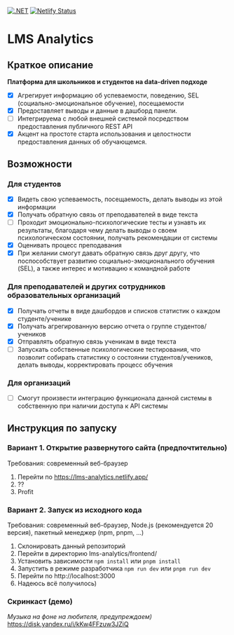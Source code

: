 [![.NET](https://github.com/TeamHSE/lms-analytics/actions/workflows/dotnet.yml/badge.svg)](https://github.com/TeamHSE/lms-analytics/actions/workflows/dotnet.yml)
[![Netlify Status](https://api.netlify.com/api/v1/badges/5fccdb9a-c6dd-479c-9d92-d6d87706588d/deploy-status)](https://app.netlify.com/sites/lms-analytics/deploys)
# LMS Analytics
## Краткое описание
**Платформа для школьников и студентов на data-driven
подходе**
- [x] Агрегирует информацию об успеваемости, поведению, SEL (социально-эмоциональное обучение), посещаемости
- [x] Предоставляет выводы и данные в дашборд панели.
- [ ] Интегрируема с любой внешней системой посредством предоставления публичного REST API
- [x] Акцент на простоте старта использования и целостности предоставления данных об обучающемся.

## Возможности
### Для студентов
- [x]  Видеть свою успеваемость, посещаемость, делать выводы из этой информации
- [x]  Получать обратную связь от преподавателей в виде текста
- [ ]  Проходит эмоционально-психологические тесты и узнавть их результаты, благодаря чему делать выводы о своем психологическом состоянии, получать рекомендации от системы
- [x]  Оценивать процесс преподавания
- [x]  При желании смогут давать обратную связь друг другу, что поспособствует развитию социально-эмоционального обучения (SEL), а также интерес и мотивацию к командной работе
### Для преподавателей и других сотрудников образовательных организаций
- [x]  Получать отчеты в виде дашбордов и списков статистик о каждом студенте/ученике
- [x]  Получать агрегированную версию отчета о группе студентов/учеников
- [x]  Отправлять обратную связь ученикам в виде текста
- [ ]  Запускать собственные психологические тестирования, что позволит собирать статистику о состоянии студентов/учеников, делать выводы, корректировать процесс обучения
### Для организаций
- [ ]  Смогут произвести интеграцию функционала данной системы в собственную при наличии доступа к API системы

## Инструкция по запуску
### Вариант 1. Открытие развернутого сайта (предпочтительно)
Требования: современный веб-браузер
1. Перейти по https://lms-analytics.netlify.app/
2. ??
3. Profit

### Вариант 2. Запуск из исходного кода
Требования: современный веб-браузер, Node.js (рекомендуется 20 версия), пакетный менеджер (npm, pnpm, ...)
1. Склонировать данный репозиторий
2. Перейти в директорию lms-analytics/frontend/
3. Установить зависимости `npm install` или `pnpm install`
4. Запустить в режиме разработчика `npm run dev` или `pnpm run dev`
5. Перейти по http://localhost:3000
7. Надеюсь всё получилось)

### Скринкаст (демо)
_Музыка на фоне на любителя, предупреждаем)_
https://disk.yandex.ru/i/kKw4FFzuw3JZiQ
